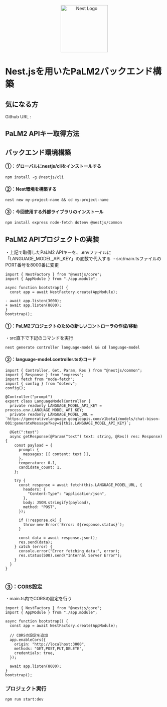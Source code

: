<p align="center">
  <a href="http://nestjs.com/" target="blank"><img src="https://nestjs.com/img/logo-small.svg" width="150" alt="Nest Logo" /></a>
</p>

# Nest.jsを用いたPaLM2バックエンド構築

## 気になる方

Github URL :

## PaLM2 APIキー取得方法

## バックエンド環境構築

#### ①：グローバルにnestjs/cliをインストールする

```
npm install -g @nestjs/cli
```

#### ②：Nest環境を構築する

```
nest new my-project-name && cd my-project-name
```

#### ③：今回使用する外部ライブラリのインストール

```
npm install express node-fetch dotenv @nestjs/common
```

## PaLM2 APIプロジェクトの実装

・上記で取得したPaLM2 APIキーを、.envファイルに「LANGUAGE_MODEL_API_KEY」の変数で代入する
・src/main.tsファイルのPORT番号を8000番に変更

```diff_javascript
import { NestFactory } from "@nestjs/core";
import { AppModule } from "./app.module";

async function bootstrap() {
  const app = await NestFactory.create(AppModule);

- await app.listen(3000);
+ await app.listen(8000);
}
bootstrap();

```

#### ①：PaLM2プロジェクトのための新しいコントローラの作成/移動

・src直下で下記のコマンドを実行

```
nest generate controller language-model && cd language-model
```

#### ②：language-model.controller.tsのコード

```
import { Controller, Get, Param, Res } from "@nestjs/common";
import { Response } from "express";
import fetch from "node-fetch";
import { config } from "dotenv";
config();

@Controller("prompt")
export class LanguageModelController {
  private readonly LANGUAGE_MODEL_API_KEY = process.env.LANGUAGE_MODEL_API_KEY;
  private readonly LANGUAGE_MODEL_URL = `https://generativelanguage.googleapis.com/v1beta1/models/chat-bison-001:generateMessage?key=${this.LANGUAGE_MODEL_API_KEY}`;

  @Get(":text")
  async getResponse(@Param("text") text: string, @Res() res: Response) {
    const payload = {
      prompt: {
        messages: [{ content: text }],
      },
      temperature: 0.1,
      candidate_count: 1,
    };

    try {
      const response = await fetch(this.LANGUAGE_MODEL_URL, {
        headers: {
          "Content-Type": "application/json",
        },
        body: JSON.stringify(payload),
        method: "POST",
      });

      if (!response.ok) {
        throw new Error(`Error: ${response.status}`);
      }

      const data = await response.json();
      res.send(data);
    } catch (error) {
      console.error("Error fetching data:", error);
      res.status(500).send("Internal Server Error");
    }
  }
}


```

### ③：CORS設定

・main.ts内でCORSの設定を行う

```
import { NestFactory } from "@nestjs/core";
import { AppModule } from "./app.module";

async function bootstrap() {
  const app = await NestFactory.create(AppModule);

  // CORSの設定を追加
  app.enableCors({
    origin: "http://localhost:3000",
    methods: "GET,POST,PUT,DELETE",
    credentials: true,
  });

  await app.listen(8000);
}
bootstrap();

```

### プロジェクト実行

```
npm run start:dev
```
